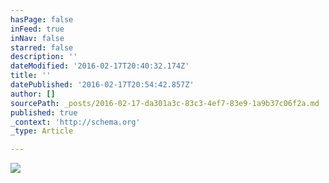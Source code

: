 ```yaml
---
hasPage: false
inFeed: true
inNav: false
starred: false
description: ''
dateModified: '2016-02-17T20:40:32.174Z'
title: ''
datePublished: '2016-02-17T20:54:42.857Z'
author: []
sourcePath: _posts/2016-02-17-da301a3c-83c3-4ef7-83e9-1a9b37c06f2a.md
published: true
_context: 'http://schema.org'
_type: Article

---
```

![](https://the-grid-user-content.s3-us-west-2.amazonaws.com/5eace87c-4468-4395-b248-508a548359b0.jpg)